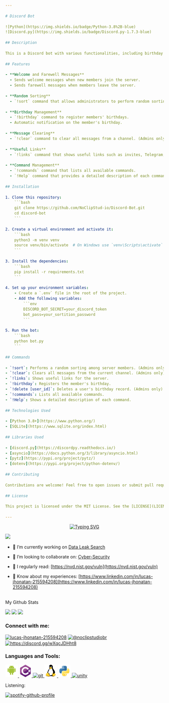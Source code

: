 ```yaml
---

# Discord Bot

![Python](https://img.shields.io/badge/Python-3.8%2B-blue)
![Discord.py](https://img.shields.io/badge/Discord.py-1.7.3-blue)

## Description

This is a Discord bot with various functionalities, including birthday management, random sorting, message clearing, and more.

## Features

- **Welcome and Farewell Messages**
  - Sends welcome messages when new members join the server.
  - Sends farewell messages when members leave the server.

- **Random Sorting**
  - `!sort` command that allows administrators to perform random sorting among server members.

- **Birthday Management**
  - `!birthday` command to register members' birthdays.
  - Automatic notification on the member's birthday.

- **Message Clearing**
  - `!clear` command to clear all messages from a channel. (Admins only)

- **Useful Links**
  - `!links` command that shows useful links such as invites, Telegram, website, and email.

- **Command Management**
  - `!commands` command that lists all available commands.
  - `!Help` command that provides a detailed description of each command.

## Installation

1. Clone this repository:
    ```bash
    git clone https://github.com/NoClipStud-io/Discord-Bot.git
    cd discord-bot
    ```

2. Create a virtual environment and activate it:
    ```bash
    python3 -m venv venv
    source venv/bin/activate  # On Windows use `venv\Scripts\activate`
    ```

3. Install the dependencies:
    ```bash
    pip install -r requirements.txt
    ```

4. Set up your environment variables:
    - Create a `.env` file in the root of the project.
    - Add the following variables:
        ```env
        DISCORD_BOT_SECRET=your_discord_token
        bot_pass=your_sortition_password
        ```

5. Run the bot:
    ```bash
    python bot.py
    ```

## Commands

- `!sort`: Performs a random sorting among server members. (Admins only)
- `!clear`: Clears all messages from the current channel. (Admins only)
- `!links`: Shows useful links for the server.
- `!birthday`: Registers the member's birthday.
- `!delete [user_id]`: Deletes a user's birthday record. (Admins only)
- `!commands`: Lists all available commands.
- `!Help`: Shows a detailed description of each command.

## Technologies Used

- [Python 3.8+](https://www.python.org/)
- [SQLite](https://www.sqlite.org/index.html)

## Libraries Used

- [discord.py](https://discordpy.readthedocs.io/)
- [asyncio](https://docs.python.org/3/library/asyncio.html)
- [pytz](https://pypi.org/project/pytz/)
- [dotenv](https://pypi.org/project/python-dotenv/)

## Contributing

Contributions are welcome! Feel free to open issues or submit pull requests.

## License

This project is licensed under the MIT License. See the [LICENSE](LICENSE) file for details.

---
```


<p align="center">
  <a href="https://github.com/singIebit">
    <img src="https://readme-typing-svg.demolab.com?font=Georgia&size=18&duration=2000&pause=100&multiline=true&width=500&height=80&lines=No+Clip+Studio;Programmer+%7C+Student+%7C+Cyber+Security;+%7C+Android+%7C+Apps" alt="Typing SVG" />
  </a>
</p>

<a href="https://github.com/singIebit">
    <img src="https://github-stats-alpha.vercel.app/api?username=singIebit&cc=22272e&tc=37BCF6&ic=fff&bc=0000">
</a>

- 🔭 I’m currently working on [Data Leak Search](https://play.google.com/store/apps/details?id=com.NoClipStudio.DataBaseSearch)

- 🚀 I’m looking to collaborate on: [Cyber-Security](https://play.google.com/store/apps/details?id=com.hashsuite.droid)

- 📝 I regularly read: [https://nvd.nist.gov/vuln](https://nvd.nist.gov/vuln)

- 📄 Know about my experiences: [https://www.linkedin.com/in/lucas-jhonatan-215594208](https://www.linkedin.com/in/lucas-jhonatan-215594208)

<br>
My Github Stats

![](http://github-profile-summary-cards.vercel.app/api/cards/profile-details?username=noclipstud-io&theme=dracula) 
![](http://github-profile-summary-cards.vercel.app/api/cards/repos-per-language?username=noclipstud-io&theme=dracula) 
![](http://github-profile-summary-cards.vercel.app/api/cards/most-commit-language?username=noclipstud-io&theme=dracula)

<h3 align="left">Connect with me:</h3>
<p align="left">
<a href="https://linkedin.com/in/lucas-jhonatan-215594208" target="blank"><img align="center" src="https://raw.githubusercontent.com/rahuldkjain/github-profile-readme-generator/master/src/images/icons/Social/linked-in-alt.svg" alt="lucas-jhonatan-215594208" height="30" width="40" /></a>
<a href="https://www.youtube.com/@noclipstudiobr" target="blank"><img align="center" src="https://raw.githubusercontent.com/rahuldkjain/github-profile-readme-generator/master/src/images/icons/Social/youtube.svg" alt="@noclipstudiobr" height="30" width="40" /></a>
<a href="https://discord.gg/https://discord.gg/wXqcJDHht8" target="blank"><img align="center" src="https://raw.githubusercontent.com/rahuldkjain/github-profile-readme-generator/master/src/images/icons/Social/discord.svg" alt="https://discord.gg/wXqcJDHht8" height="30" width="40" /></a>
</p>

<h3 align="left">Languages and Tools:</h3>
<p align="left"> <a href="https://developer.android.com" target="_blank" rel="noreferrer"> <img src="https://raw.githubusercontent.com/devicons/devicon/master/icons/android/android-original-wordmark.svg" alt="android" width="40" height="40"/> </a> <a href="https://www.w3schools.com/cs/" target="_blank" rel="noreferrer"> <img src="https://raw.githubusercontent.com/devicons/devicon/master/icons/csharp/csharp-original.svg" alt="csharp" width="40" height="40"/> </a> <a href="https://git-scm.com/" target="_blank" rel="noreferrer"> <img src="https://www.vectorlogo.zone/logos/git-scm/git-scm-icon.svg" alt="git" width="40" height="40"/> </a> <a href="https://www.linux.org/" target="_blank" rel="noreferrer"> <img src="https://raw.githubusercontent.com/devicons/devicon/master/icons/linux/linux-original.svg" alt="linux" width="40" height="40"/> </a> <a href="https://www.python.org" target="_blank" rel="noreferrer"> <img src="https://raw.githubusercontent.com/devicons/devicon/master/icons/python/python-original.svg" alt="python" width="40" height="40"/> </a> <a href="https://unity.com/" target="_blank" rel="noreferrer"> <img src="https://www.vectorlogo.zone/logos/unity3d/unity3d-icon.svg" alt="unity" width="40" height="40"/> </a> </p>

Listening:

[![spotify-github-profile](https://spotify-github-profile.vercel.app/api/view?uid=lucasjhonatan&cover_image=true&theme=default&show_offline=false&background_color=121212&interchange=false)](https://github.com/kittinan/spotify-github-profile)
